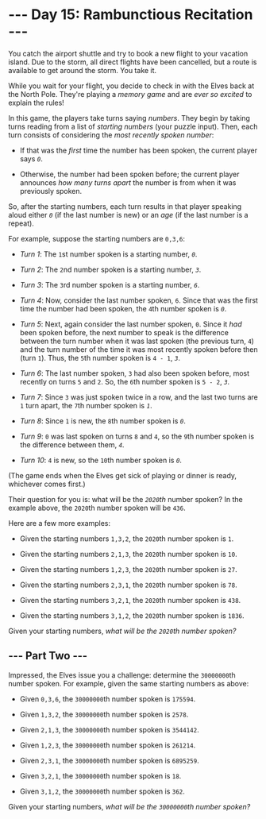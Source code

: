# --- Day 15: Rambunctious Recitation ---

You catch the airport shuttle and try to book a new flight to your vacation island. Due to the storm, all direct flights have been cancelled, but a route is available to get around the storm. You take it.

While you wait for your flight, you decide to check in with the Elves back at the North Pole. They're playing a *memory game* and are *ever so excited* to explain the rules!

In this game, the players take turns saying *numbers*. They begin by taking turns reading from a list of *starting numbers* (your puzzle input). Then, each turn consists of considering the *most recently spoken number*:


 - If that was the *first* time the number has been spoken, the current player says *`0`*.

 - Otherwise, the number had been spoken before; the current player announces *how many turns apart* the number is from when it was previously spoken.


So, after the starting numbers, each turn results in that player speaking aloud either *`0`* (if the last number is new) or an *age* (if the last number is a repeat).

For example, suppose the starting numbers are `0,3,6`:


 - *Turn 1*: The `1`st number spoken is a starting number, *`0`*.

 - *Turn 2*: The `2`nd number spoken is a starting number, *`3`*.

 - *Turn 3*: The `3`rd number spoken is a starting number, *`6`*.

 - *Turn 4*: Now, consider the last number spoken, `6`. Since that was the first time the number had been spoken, the `4`th number spoken is *`0`*.

 - *Turn 5*: Next, again consider the last number spoken, `0`. Since it *had* been spoken before, the next number to speak is the difference between the turn number when it was last spoken (the previous turn, `4`) and the turn number of the time it was most recently spoken before then (turn `1`). Thus, the `5`th number spoken is `4 - 1`, *`3`*.

 - *Turn 6*: The last number spoken, `3` had also been spoken before, most recently on turns `5` and `2`. So, the `6`th number spoken is `5 - 2`, *`3`*.

 - *Turn 7*: Since `3` was just spoken twice in a row, and the last two turns are `1` turn apart, the `7`th number spoken is *`1`*.

 - *Turn 8*: Since `1` is new, the `8`th number spoken is *`0`*.

 - *Turn 9*: `0` was last spoken on turns `8` and `4`, so the `9`th number spoken is the difference between them, *`4`*.

 - *Turn 10*: `4` is new, so the `10`th number spoken is *`0`*.


(The game ends when the Elves get sick of playing or dinner is ready, whichever comes first.)

Their question for you is: what will be the *`2020`th* number spoken? In the example above, the `2020`th number spoken will be `436`.

Here are a few more examples:


 - Given the starting numbers `1,3,2`, the `2020`th number spoken is `1`.

 - Given the starting numbers `2,1,3`, the `2020`th number spoken is `10`.

 - Given the starting numbers `1,2,3`, the `2020`th number spoken is `27`.

 - Given the starting numbers `2,3,1`, the `2020`th number spoken is `78`.

 - Given the starting numbers `3,2,1`, the `2020`th number spoken is `438`.

 - Given the starting numbers `3,1,2`, the `2020`th number spoken is `1836`.


Given your starting numbers, *what will be the `2020`th number spoken?*

## --- Part Two ---

Impressed, the Elves issue you a challenge: determine the `30000000`th number spoken. For example, given the same starting numbers as above:


 - Given `0,3,6`, the `30000000`th number spoken is `175594`.

 - Given `1,3,2`, the `30000000`th number spoken is `2578`.

 - Given `2,1,3`, the `30000000`th number spoken is `3544142`.

 - Given `1,2,3`, the `30000000`th number spoken is `261214`.

 - Given `2,3,1`, the `30000000`th number spoken is `6895259`.

 - Given `3,2,1`, the `30000000`th number spoken is `18`.

 - Given `3,1,2`, the `30000000`th number spoken is `362`.


Given your starting numbers, *what will be the `30000000`th number spoken?*


